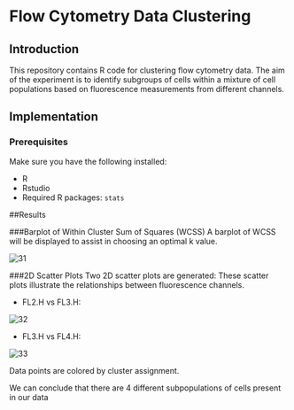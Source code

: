 # Flow Cytometry Data Clustering

## Introduction
This repository contains R code for clustering flow cytometry data. The aim of the experiment is to identify subgroups of cells within a mixture of cell populations based on fluorescence measurements from different channels.

## Implementation

### Prerequisites
Make sure you have the following installed:
- R
- Rstudio
- Required R packages: `stats`

##Results

###Barplot of Within Cluster Sum of Squares (WCSS)
A barplot of WCSS will be displayed to assist in choosing an optimal k value.

![31](https://github.com/rehmansohail/spider_detection_model/assets/83837284/0c1a2efe-f886-47b0-af08-7dbf78c54919)

###2D Scatter Plots
Two 2D scatter plots are generated:
These scatter plots illustrate the relationships between fluorescence channels.

- FL2.H vs FL3.H:

![32](https://github.com/rehmansohail/spider_detection_model/assets/83837284/afd57fcd-9868-4cc2-b589-b7d80fb18893)

- FL3.H vs FL4.H:

![33](https://github.com/rehmansohail/spider_detection_model/assets/83837284/55e20c5d-6b45-4c60-8596-40356fb25f41)

Data points are colored by cluster assignment.

We can conclude that there are 4 different subpopulations of cells present in our data